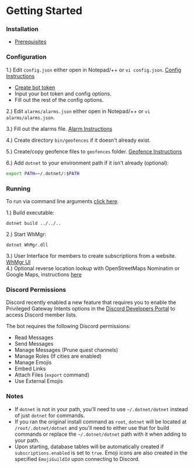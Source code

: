 # Getting Started  

### __Installation__  
- [Prerequisites](./prerequisites.md)  

### __Configuration__  
1.) Edit `config.json` either open in Notepad/++ or `vi config.json`. [Config Instructions](../config/config.md)  

  - [Create bot token](https://github.com/reactiflux/discord-irc/wiki/Creating-a-discord-bot-&-getting-a-token)  
  - Input your bot token and config options.  
  - Fill out the rest of the config options.

2.) Edit `alarms/alarms.json` either open in Notepad/++ or `vi alarms/alarms.json`.  

3.) Fill out the alarms file. [Alarm Instructions](../config/alarms.md)  

4.) Create directory `bin/geofences` if it doesn't already exist.  

5.) Create/copy geofence files to `geofences` folder. [Geofence Instructions](../config/geofences.md)  

6.) Add `dotnet` to your environment path if it isn't already (optional):  
```sh
export PATH=~/.dotnet/:$PATH
```  

### __Running__  
To run via command line arguments [click here](../other/commandline.md).  

1.) Build executable:
```
dotnet build ../../..
```
2.) Start WhMgr:
```
dotnet WhMgr.dll
```
3.) User Interface for members to create subscriptions from a website. [WhMgr UI](https://github.com/versx/WhMgr-UI)  
4.) Optional reverse location lookup with OpenStreetMaps Nominatim or Google Maps, instructions [here](../other/geocoding.md)  


### __Discord Permissions__  
Discord recently enabled a new feature that requires you to enable the Privileged Gateway Intents options in the [Discord Developers Portal](https://discord.com/developers/applications) to access Discord member lists.  

The bot requires the following Discord permissions:  

- Read Messages  
- Send Messages  
- Manage Messages (Prune quest channels)  
- Manage Roles (If cities are enabled)  
- Manage Emojis  
- Embed Links  
- Attach Files (`export` command)  
- Use External Emojis  


### __Notes__
- If `dotnet` is not in your path, you'll need to use `~/.dotnet/dotnet` instead of just `dotnet` for commands.  
- If you ran the original install command as `root`, `dotnet` will be located at `/root/.dotnet/dotnet` and you'll need to either use that for build commands or replace the `~/.dotnet/dotnet` path with it when adding to your path.
- Upon starting, database tables will be automatically created if `subscriptions.enabled` is set to `true`. Emoji icons are also created in the specified `EmojiGuildId` upon connecting to Discord.  
